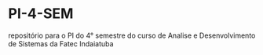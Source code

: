 # PI-4-SEM
repositório para o PI do 4° semestre do curso de Analise e Desenvolvimento de Sistemas da Fatec Indaiatuba

